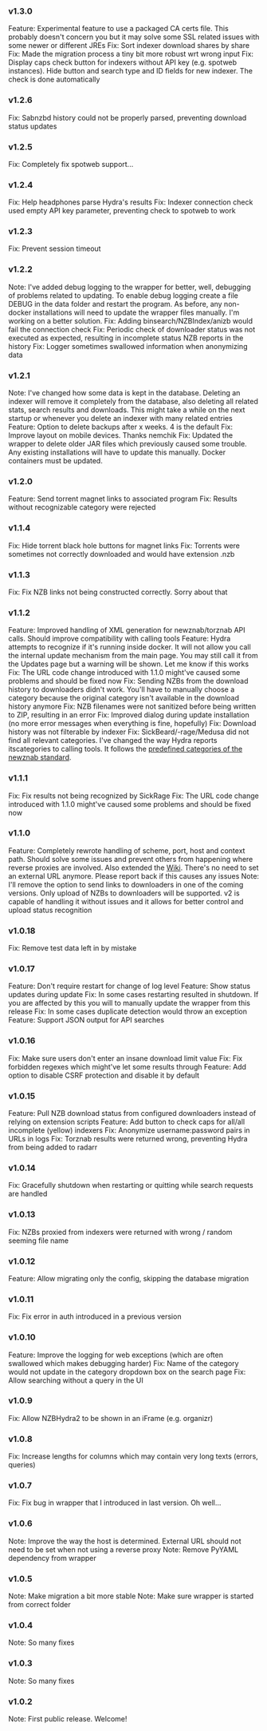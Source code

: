 ### v1.3.0
Feature: Experimental feature to use a packaged CA certs file. This probably doesn't concern you but it may solve some SSL related issues with some newer or different JREs
Fix: Sort indexer download shares by share
Fix: Made the migration process a tiny bit more robust wrt wrong input
Fix: Display caps check button for indexers without API key (e.g. spotweb instances). Hide button and search type and ID fields for new indexer. The check is done automatically

### v1.2.6
Fix: Sabnzbd history could not be properly parsed, preventing download status updates

### v1.2.5
Fix: Completely fix spotweb support...

### v1.2.4
Fix: Help headphones parse Hydra's results
Fix: Indexer connection check used empty API key parameter, preventing check to spotweb to work

### v1.2.3
Fix: Prevent session timeout

### v1.2.2
Note: I've added debug logging to the wrapper for better, well, debugging of problems related to updating. To enable debug logging create a file DEBUG in the data folder and restart the program. As before, any non-docker installations will need to update the wrapper files manually. I'm working on a better solution.
Fix: Adding binsearch/NZBIndex/anizb would fail the connection check
Fix: Periodic check of downloader status was not executed as expected, resulting in incomplete status NZB reports in the history
Fix: Logger sometimes swallowed information when anonymizing data

### v1.2.1
Note: I've changed how some data is kept in the database. Deleting an indexer will remove it completely from the database, also deleting all related stats, search results and downloads. This might take a while on the next startup or whenever you delete an indexer with many related entries
Feature: Option to delete backups after x weeks. 4 is the default
Fix: Improve layout on mobile devices. Thanks nemchik
Fix: Updated the wrapper to delete older JAR files which previously caused some trouble. Any existing installations will have to update this manually. Docker containers must be updated.

### v1.2.0
Feature: Send torrent magnet links to associated program
Fix: Results without recognizable category were rejected

### v1.1.4
Fix: Hide torrent black hole buttons for magnet links
Fix: Torrents were sometimes not correctly downloaded and would have extension .nzb

### v1.1.3
Fix: Fix NZB links not being constructed correctly. Sorry about that

### v1.1.2
Feature: Improved handling of XML generation for newznab/torznab API calls. Should improve compatibility with calling tools
Feature: Hydra attempts to recognize if it's running inside docker. It will not allow you call the internal update mechanism from the main page. You may still call it from the Updates page but a warning will be shown. Let me know if this works
Fix: The URL code change introduced with 1.1.0 might've caused some problems and should be fixed now
Fix: Sending NZBs from the download history to downloaders didn't work. You'll have to manually choose a category because the original category isn't available in the download history anymore
Fix: NZB filenames were not sanitized before being written to ZIP, resulting in an error
Fix: Improved dialog during update installation (no more error messages when everything is fine, hopefully)
Fix: Download history was not filterable by indexer
Fix: SickBeard/-rage/Medusa did not find all relevant categories. I've changed the way Hydra reports itscategories to calling tools. It follows the <a href="http://newznab.readthedocs.io/en/latest/misc/api/#predefined-categories">predefined categories of the newznab standard</a>.

### v1.1.1
Fix: Fix results not being recognized by SickRage
Fix: The URL code change introduced with 1.1.0 might've caused some problems and should be fixed now

### v1.1.0
Feature: Completely rewrote handling of scheme, port, host and context path. Should solve some issues and prevent others from happening where reverse proxies are involved. Also extended the <a href="https://github.com/theotherp/nzbhydra2/wiki/Exposing-Hydra-to-the-internet-and-using-reverse-proxies">Wiki</a>. There's no need to set an external URL anymore. Please report back if this causes any issues
Note: I'll remove the option to send links to downloaders in one of the coming versions. Only upload of NZBs to downloaders will be supported. v2 is capable of handling it without issues and it allows for better control and upload status recognition

### v1.0.18
Fix: Remove test data left in by mistake

### v1.0.17
Feature: Don't require restart for change of log level
Feature: Show status updates during update
Fix: In some cases restarting resulted in shutdown. If you are affected by this you will to manually update the wrapper from this release
Fix: In some cases duplicate detection would throw an exception
Feature: Support JSON output for API searches

### v1.0.16
Fix: Make sure users don't enter an insane download limit value
Fix: Fix forbidden regexes which might've let some results through
Feature: Add option to disable CSRF protection and disable it by default

### v1.0.15
Feature: Pull NZB download status from configured downloaders instead of relying on extension scripts
Feature: Add button to check caps for all/all incomplete (yellow) indexers
Fix: Anonymize username:password pairs in URLs in logs
Fix: Torznab results were returned wrong, preventing Hydra from being added to radarr

### v1.0.14
Fix: Gracefully shutdown when restarting or quitting while search requests are handled

### v1.0.13
Fix: NZBs proxied from indexers were returned with wrong / random seeming file name

### v1.0.12
Feature: Allow migrating only the config, skipping the database migration

### v1.0.11
Fix: Fix error in auth introduced in a previous version

### v1.0.10
Feature: Improve the logging for web exceptions (which are often swallowed which makes debugging harder)
Fix: Name of the category would not update in the category dropdown box on the search page
Fix: Allow searching without a query in the UI

### v1.0.9
Fix: Allow NZBHydra2 to be shown in an iFrame (e.g. organizr)

### v1.0.8
Fix: Increase lengths for columns which may contain very long texts (errors, queries)

### v1.0.7
Fix: Fix bug in wrapper that I introduced in last version. Oh well...

### v1.0.6
Note: Improve the way the host is determined. External URL should not need to be set when not using a reverse proxy
Note: Remove PyYAML dependency from wrapper

### v1.0.5
Note: Make migration a bit more stable
Note: Make sure wrapper is started from correct folder

### v1.0.4
Note: So many fixes

### v1.0.3
Note: So many fixes

### v1.0.2
Note: First public release. Welcome!
